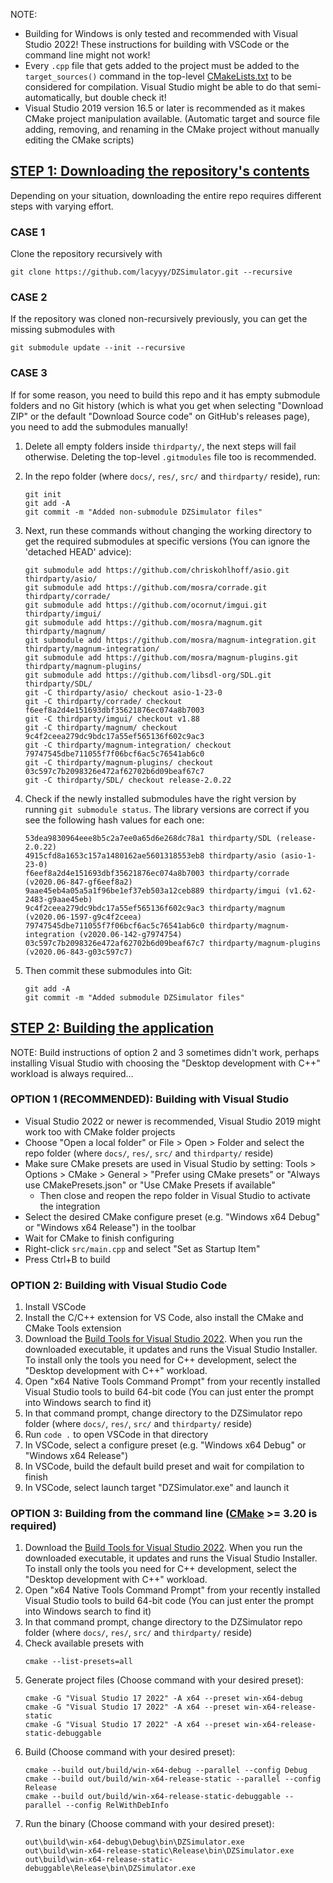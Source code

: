 NOTE:
- Building for Windows is only tested and recommended with Visual Studio 2022! These instructions for building with VSCode or the command line might not work!
- Every `.cpp` file that gets added to the project must be added to the `target_sources()` command in the top-level [CMakeLists.txt](CMakeLists.txt) to be considered for compilation. Visual Studio might be able to do that semi-automatically, but double check it!
- Visual Studio 2019 version 16.5 or later is recommended as it makes CMake project manipulation available. (Automatic target and source file adding, removing, and renaming in the CMake project without manually editing the CMake scripts)

## <ins>STEP 1: Downloading the repository's contents</ins>

Depending on your situation, downloading the entire repo requires different steps with varying effort.

### CASE 1
Clone the repository recursively with
```
git clone https://github.com/lacyyy/DZSimulator.git --recursive
```

### CASE 2
If the repository was cloned non-recursively previously, you can get the missing submodules with
```
git submodule update --init --recursive
```

### CASE 3
If for some reason, you need to build this repo and it has empty submodule folders and no Git history (which is what you get when selecting "Download ZIP" or the default "Download Source code" on GitHub's releases page), you need to add the submodules manually!

1. Delete all empty folders inside `thirdparty/`, the next steps will fail otherwise. Deleting the top-level `.gitmodules` file too is recommended. 
1. In the repo folder (where `docs/`, `res/`, `src/` and `thirdparty/` reside), run:
    ```
    git init
    git add -A
    git commit -m "Added non-submodule DZSimulator files"
    ```

1. Next, run these commands without changing the working directory to get the required submodules at specific versions (You can ignore the 'detached HEAD' advice): 
    ```
    git submodule add https://github.com/chriskohlhoff/asio.git thirdparty/asio/
    git submodule add https://github.com/mosra/corrade.git thirdparty/corrade/
    git submodule add https://github.com/ocornut/imgui.git thirdparty/imgui/
    git submodule add https://github.com/mosra/magnum.git thirdparty/magnum/
    git submodule add https://github.com/mosra/magnum-integration.git thirdparty/magnum-integration/
    git submodule add https://github.com/mosra/magnum-plugins.git thirdparty/magnum-plugins/
    git submodule add https://github.com/libsdl-org/SDL.git thirdparty/SDL/
    git -C thirdparty/asio/ checkout asio-1-23-0
    git -C thirdparty/corrade/ checkout f6eef8a2d4e151693dbf35621876ec074a8b7003
    git -C thirdparty/imgui/ checkout v1.88
    git -C thirdparty/magnum/ checkout 9c4f2ceea279dc9bdc17a55ef565136f602c9ac3
    git -C thirdparty/magnum-integration/ checkout 79747545dbe711055f7f06bcf6ac5c76541ab6c0
    git -C thirdparty/magnum-plugins/ checkout 03c597c7b2098326e472af62702b6d09beaf67c7
    git -C thirdparty/SDL/ checkout release-2.0.22
    ```
1. Check if the newly installed submodules have the right version by running `git submodule status`. The library versions are correct if you see the following hash values for each one:
    ```
    53dea9830964eee8b5c2a7ee0a65d6e268dc78a1 thirdparty/SDL (release-2.0.22)
    4915cfd8a1653c157a1480162ae5601318553eb8 thirdparty/asio (asio-1-23-0)
    f6eef8a2d4e151693dbf35621876ec074a8b7003 thirdparty/corrade (v2020.06-847-gf6eef8a2)
    9aae45eb4a05a5a1f96be1ef37eb503a12ceb889 thirdparty/imgui (v1.62-2483-g9aae45eb)
    9c4f2ceea279dc9bdc17a55ef565136f602c9ac3 thirdparty/magnum (v2020.06-1597-g9c4f2ceea)
    79747545dbe711055f7f06bcf6ac5c76541ab6c0 thirdparty/magnum-integration (v2020.06-142-g7974754)
    03c597c7b2098326e472af62702b6d09beaf67c7 thirdparty/magnum-plugins (v2020.06-843-g03c597c7)
    ```

1. Then commit these submodules into Git:
    ```
    git add -A
    git commit -m "Added submodule DZSimulator files"
    ```


## <ins>STEP 2: Building the application</ins>

NOTE: Build instructions of option 2 and 3 sometimes didn't work, perhaps installing Visual Studio with choosing the "Desktop development with C++" workload is always required...

### OPTION 1 (RECOMMENDED): **Building with Visual Studio**
- Visual Studio 2022 or newer is recommended, Visual Studio 2019 might work too with CMake folder projects
- Choose "Open a local folder" or File > Open > Folder and select the repo folder (where `docs/`, `res/`, `src/` and `thirdparty/` reside)
- Make sure CMake presets are used in Visual Studio by setting: Tools > Options > CMake > General > "Prefer using CMake presets" or "Always use CMakePresets.json" or "Use CMake Presets if available"
    - Then close and reopen the repo folder in Visual Studio to activate the integration
- Select the desired CMake configure preset (e.g. "Windows x64 Debug" or "Windows x64 Release") in the toolbar
- Wait for CMake to finish configuring
- Right-click `src/main.cpp` and select "Set as Startup Item"
- Press Ctrl+B to build

### OPTION 2: **Building with Visual Studio Code**

1. Install VSCode
1. Install the C/C++ extension for VS Code, also install the CMake and CMake Tools extension
1. Download the [Build Tools for Visual Studio 2022](https://visualstudio.microsoft.com/downloads/#build-tools-for-visual-studio-2022). When you run the downloaded executable, it updates and runs the Visual Studio Installer. To install only the tools you need for C++ development, select the "Desktop development with C++" workload.
1. Open "x64 Native Tools Command Prompt" from your recently installed Visual Studio tools to build 64-bit code (You can just enter the prompt into Windows search to find it)
1. In that command prompt, change directory to the DZSimulator repo folder (where `docs/`, `res/`, `src/` and `thirdparty/` reside)
1. Run `code .` to open VSCode in that directory
1. In VSCode, select a configure preset (e.g. "Windows x64 Debug" or "Windows x64 Release")
1. In VSCode, build the default build preset and wait for compilation to finish
1. In VSCode, select launch target "DZSimulator.exe" and launch it

### OPTION 3: **Building from the command line** ([CMake](https://cmake.org/) >= 3.20 is required)

1. Download the [Build Tools for Visual Studio 2022](https://visualstudio.microsoft.com/downloads/#build-tools-for-visual-studio-2022). When you run the downloaded executable, it updates and runs the Visual Studio Installer. To install only the tools you need for C++ development, select the "Desktop development with C++" workload.
1. Open "x64 Native Tools Command Prompt" from your recently installed Visual Studio tools to build 64-bit code (You can just enter the prompt into Windows search to find it)
1. In that command prompt, change directory to the DZSimulator repo folder (where `docs/`, `res/`, `src/` and `thirdparty/` reside)
1. Check available presets with
    ```
    cmake --list-presets=all
    ```
1. Generate project files (Choose command with your desired preset):
    ```
    cmake -G "Visual Studio 17 2022" -A x64 --preset win-x64-debug
    cmake -G "Visual Studio 17 2022" -A x64 --preset win-x64-release-static
    cmake -G "Visual Studio 17 2022" -A x64 --preset win-x64-release-static-debuggable
    ```
1. Build (Choose command with your desired preset):
    ```
    cmake --build out/build/win-x64-debug --parallel --config Debug
    cmake --build out/build/win-x64-release-static --parallel --config Release
    cmake --build out/build/win-x64-release-static-debuggable --parallel --config RelWithDebInfo	
    ```
1. Run the binary (Choose command with your desired preset):
    ```
    out\build\win-x64-debug\Debug\bin\DZSimulator.exe
    out\build\win-x64-release-static\Release\bin\DZSimulator.exe
    out\build\win-x64-release-static-debuggable\Release\bin\DZSimulator.exe
    ```
